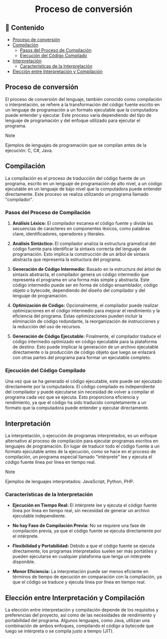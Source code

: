 <h1 align="center">Proceso de conversión</h1>

<h2>📑 Contenido</h2>

- [Proceso de conversión](#proceso-de-conversión)
- [Compilación](#compilación)
  - [Pasos del Proceso de Compilación](#pasos-del-proceso-de-compilación)
  - [Ejecución del Código Compilado](#ejecución-del-código-compilado)
- [Interpretación](#interpretación)
  - [Características de la Interpretación](#características-de-la-interpretación)
- [Elección entre Interpretación y Compilación](#elección-entre-interpretación-y-compilación)

## Proceso de conversión

El proceso de conversión del lenguaje, también conocido como compilación o interpretación, se refiere a la transformación del código fuente escrito en un lenguaje de programación a un formato ejecutable que la computadora puede entender y ejecutar. Este proceso varía dependiendo del tipo de lenguaje de programación y del enfoque utilizado para ejecutar el programa.

> [!NOTE]
>
> Ejemplos de lenguajes de programación que se compilan antes de la ejecución: C, C#, Java.

## Compilación

La compilación es el proceso de traducción del código fuente de un programa, escrito en un lenguaje de programación de alto nivel, a un código ejecutable en un lenguaje de bajo nivel que la computadora puede entender directamente. Este proceso se realiza utilizando un programa llamado "compilador".

### Pasos del Proceso de Compilación

1. **Análisis Léxico:** El compilador escanea el código fuente y divide las secuencias de caracteres en componentes léxicos, como palabras clave, identificadores, operadores y literales.

2. **Análisis Sintáctico:** El compilador analiza la estructura gramatical del código fuente para identificar la sintaxis correcta del lenguaje de programación. Esto implica la construcción de un árbol de sintaxis abstracta que representa la estructura del programa.

3. **Generación de Código Intermedio:** Basado en la estructura del árbol de sintaxis abstracta, el compilador genera un código intermedio que representa el programa en una forma más simple y abstracta. Este código intermedio puede ser en forma de código ensamblador, código objeto o bytecode, dependiendo del diseño del compilador y del lenguaje de programación.

4. **Optimización de Código:** Opcionalmente, el compilador puede realizar optimizaciones en el código intermedio para mejorar el rendimiento y la eficiencia del programa. Estas optimizaciones pueden incluir la eliminación de código redundante, la reorganización de instrucciones y la reducción del uso de recursos.

5. **Generación de Código Ejecutable:** Finalmente, el compilador traduce el código intermedio optimizado en código ejecutable para la plataforma de destino. Esto puede implicar la generación de un archivo ejecutable directamente o la producción de código objeto que luego se enlazará con otras partes del programa para formar un ejecutable completo.

### Ejecución del Código Compilado

Una vez que se ha generado el código ejecutable, este puede ser ejecutado directamente por la computadora. El código compilado es independiente del compilador y puede ejecutarse sin necesidad de volver a compilar el programa cada vez que se ejecuta. Esto proporciona eficiencia y rendimiento, ya que el código ha sido traducido completamente a un formato que la computadora puede entender y ejecutar directamente.

## Interpretación

La interpretación, o ejecución de programas interpretados, es un enfoque alternativo al proceso de compilación para ejecutar programas escritos en lenguajes de programación. En lugar de traducir todo el código fuente a un formato ejecutable antes de la ejecución, como se hace en el proceso de compilación, un programa especial llamado "intérprete" lee y ejecuta el código fuente línea por línea en tiempo real.

> [!NOTE]
>
> Ejemplos de lenguajes interpretados: JavaScript, Python, PHP.

### Características de la Interpretación

- **Ejecución en Tiempo Real:** El intérprete lee y ejecuta el código fuente línea por línea en tiempo real, sin necesidad de generar un archivo ejecutable independiente.

- **No hay Fase de Compilación Previa:** No se requiere una fase de compilación previa, ya que el código fuente se ejecuta directamente por el intérprete.

- **Flexibilidad y Portabilidad:** Debido a que el código fuente se ejecuta directamente, los programas interpretados suelen ser más portátiles y pueden ejecutarse en cualquier plataforma que tenga un intérprete disponible.

- **Menor Eficiencia:** La interpretación puede ser menos eficiente en términos de tiempo de ejecución en comparación con la compilación, ya que el código se traduce y ejecuta línea por línea en tiempo real.

## Elección entre Interpretación y Compilación

La elección entre interpretación y compilación depende de los requisitos y preferencias del proyecto, así como de las necesidades de rendimiento y portabilidad del programa. Algunos lenguajes, como Java, utilizan una combinación de ambos enfoques, compilando el código a bytecode que luego se interpreta o se compila justo a tiempo (JIT).
